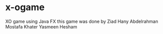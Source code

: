 # x-ogame
XO game using Java FX
this game was done by 
Ziad Hany
Abdelrahman Mostafa Khater
Yasmeen Hesham 
